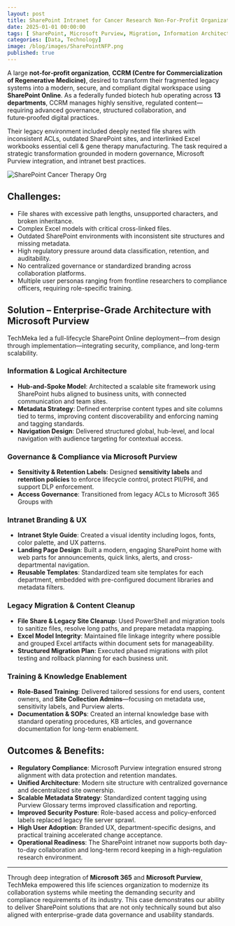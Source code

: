 ```yaml
---
layout: post
title: SharePoint Intranet for Cancer Research Non-For-Profit Organization
date: 2025-01-01 00:00:00
tags: [ SharePoint, Microsoft Purview, Migration, Information Architecture, Governance, Intranet ]
categories: [Data, Technology]
image: /blog/images/SharePointNFP.png
published: true
---
```


A large **not‑for‑profit organization**, **CCRM (Centre for Commercialization of Regenerative Medicine)**, desired to transform their fragmented legacy systems into a modern, secure, and compliant digital workspace using **SharePoint Online**. <!--more--> As a federally funded biotech hub operating across **13 departments**, CCRM manages highly sensitive, regulated content—requiring advanced governance, structured collaboration, and future‑proofed digital practices.

Their legacy environment included deeply nested file shares with inconsistent ACLs, outdated SharePoint sites, and interlinked Excel workbooks essential cell & gene therapy manufacturing. The task required a strategic transformation grounded in modern governance, Microsoft Purview integration, and intranet best practices.

![SharePoint Cancer Therapy Org][1]

## Challenges:
- File shares with excessive path lengths, unsupported characters, and broken inheritance.
- Complex Excel models with critical cross-linked files.
- Outdated SharePoint environments with inconsistent site structures and missing metadata.
- High regulatory pressure around data classification, retention, and auditability.
- No centralized governance or standardized branding across collaboration platforms.
- Multiple user personas ranging from frontline researchers to compliance officers, requiring role-specific training.

## Solution – Enterprise-Grade Architecture with Microsoft Purview

TechMeka led a full-lifecycle SharePoint Online deployment—from design through implementation—integrating security, compliance, and long-term scalability.

### Information & Logical Architecture
- **Hub-and-Spoke Model**: Architected a scalable site framework using SharePoint hubs aligned to business units, with connected communication and team sites.
- **Metadata Strategy**: Defined enterprise content types and site columns tied to terms, improving content discoverability and enforcing naming and tagging standards.
- **Navigation Design**: Delivered structured global, hub-level, and local navigation with audience targeting for contextual access.

### Governance & Compliance via Microsoft Purview
- **Sensitivity & Retention Labels**: Designed **sensitivity labels** and **retention policies** to enforce lifecycle control, protect PII/PHI, and support DLP enforcement.
- **Access Governance**: Transitioned from legacy ACLs to Microsoft 365 Groups with 

### Intranet Branding & UX
- **Intranet Style Guide**: Created a visual identity including logos, fonts, color palette, and UX patterns.
- **Landing Page Design**: Built a modern, engaging SharePoint home with web parts for announcements, quick links, alerts, and cross-departmental navigation.
- **Reusable Templates**: Standardized team site templates for each department, embedded with pre-configured document libraries and metadata filters.

### Legacy Migration & Content Cleanup
- **File Share & Legacy Site Cleanup**: Used PowerShell and migration tools to sanitize files, resolve long paths, and prepare metadata mapping.
- **Excel Model Integrity**: Maintained file linkage integrity where possible and grouped Excel artifacts within document sets for manageability.
- **Structured Migration Plan**: Executed phased migrations with pilot testing and rollback planning for each business unit.

### Training & Knowledge Enablement
- **Role-Based Training**: Delivered tailored sessions for end users, content owners, and **Site Collection Admins**—focusing on metadata use, sensitivity labels, and Purview alerts.
- **Documentation & SOPs**: Created an internal knowledge base with standard operating procedures, KB articles, and governance documentation for long-term enablement.

## Outcomes & Benefits:
- **Regulatory Compliance**: Microsoft Purview integration ensured strong alignment with data protection and retention mandates.
- **Unified Architecture**: Modern site structure with centralized governance and decentralized site ownership.
- **Scalable Metadata Strategy**: Standardized content tagging using Purview Glossary terms improved classification and reporting.
- **Improved Security Posture**: Role-based access and policy-enforced labels replaced legacy file server sprawl.
- **High User Adoption**: Branded UX, department-specific designs, and practical training accelerated change acceptance.
- **Operational Readiness**: The SharePoint intranet now supports both day-to-day collaboration and long-term record keeping in a high-regulation research environment.

---

Through deep integration of **Microsoft 365** and **Microsoft Purview**, TechMeka empowered this life sciences organization to modernize its collaboration systems while meeting the demanding security and compliance requirements of its industry. This case demonstrates our ability to deliver SharePoint solutions that are not only technically sound but also aligned with enterprise-grade data governance and usability standards.

[1]: /blog/images/SharePointNFP.png